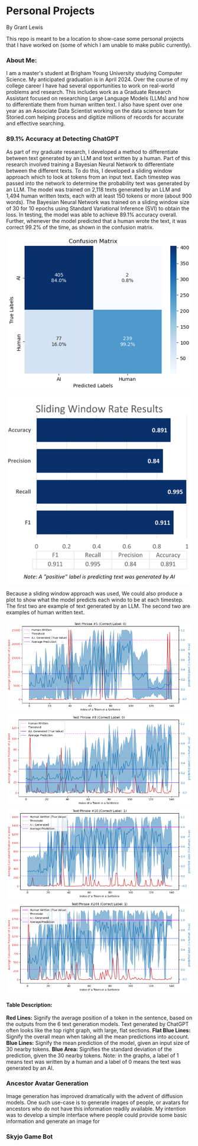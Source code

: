 # Personal Projects
By Grant Lewis

This repo is meant to be a location to show-case some personal projects that I have worked on (some of which I am unable to make public currently).

### About Me:
I am a master's student at Brigham Young University studying Computer Science.  My anticipated graduation is in April 2024.  Over the course of my college career I have had several opportunities to work on real-world problems and research.  This includes work as a Graduate Research Assistant focused on researching Large Language Models (LLMs) and how to differentiate them from human written text.  I also have spent over one year as an Associate Data Scientist working on the data science team for Storied.com helping process and digitize millions of records for accurate and effective searching. 

### 89.1% Accuracy at Detecting ChatGPT 

As part of my graduate research, I developed a method to differentiate between text generated by an LLM and text written by a human.  Part of this research involved training a Bayesian Neural Network to differentiate between the different texts.  To do this, I developed a sliding window approach which to look at tokens from an input text.  Each timestep was passed into the network to determine the probability text was generated by an LLM. The model was trained on 2,118 texts generated by an LLM and 1,494 human written texts, each with at least 150 tokens or more (about 900 words).  The Bayesian Neural Network was trained on a sliding window size of 30 for 10 epochs using Standard Variational Inference (SVI) to obtain the loss.  In testing, the model was able to achieve 89.1% accuracy overall.  Further, whenever the model predicted that a human wrote the text, it was correct 99.2% of the time, as shown in the confusion matrix. 

<!-- ![baseline confusion matric](./images/llm_detection/baseline_confusion_matrix_2.png "Baseline Confusion Matrix") -->

![result confusion matrix](./images/llm_detection/result_confusion_matrix.png "Result Confusion Matrix")

![rate results](./images/llm_detection/rate_results.png "Rate Results")

Because a sliding window approach was used, We could also produce a plot to show what the model predicts each windo to be at each timestep.  The first two are example of text generated by an LLM.  The second two are examples of human written text.

![llm 1](./images/llm_detection/phrase_5_0.png "LLM 1")
![llm 2](./images/llm_detection/phrase_8_0.png "LLM 2")
![human 1](./images/llm_detection/phrase_10_1.png "Human 1")
![human 2](./images/llm_detection/phrase_244_1.png "Human 2")

#### Table Description:
**Red Lines:** Signify the average position of a token in the sentence, based on the outputs from the 6 text generation models. Text generated by ChatGPT often looks like the top right graph, with large, flat sections. **Flat Blue Lines:** Signify the overall mean when taking all the mean predictions into account. **Blue Lines:** Signify the mean prediction of the model, given an input size of 30 nearby tokens. **Blue Area:** Signifies the standard deviation of the prediction, given the 30 nearby tokens. Note: in the graphs, a label of 1 means text was written by a human and a label of 0 means the text was generated by an AI. 





### Ancestor Avatar Generation

Image generation has improved dramatically with the advent of diffusion models.  One such use-case is to generate images of people, or avatars for ancestors who do not have this information readily available.  My intention was to develop a simple interface where people could provide some basic information and generate an image for


### Skyjo Game Bot







